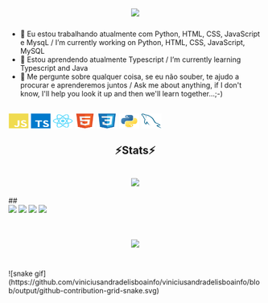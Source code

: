 <h1 align="center">
<img src="https://readme-typing-svg.herokuapp.com/?font=Righteous&size=35&center=true&vCenter=true&width=500&height=70&duration=4000&lines=olá!+👋;+seja+bem+vindo!;" />
</h1>


- 🔭 Eu estou trabalhando atualmente com Python, HTML, CSS, JavaScript e MysqL / I’m currently working on Python, HTML, CSS, JavaScript, MySQL
- 🌱 Estou aprendendo atualmente Typescript / I’m currently learning Typescript and Java
- 💬 Me pergunte sobre qualquer coisa, se eu não souber, te ajudo a procurar e aprenderemos juntos / Ask me about anything, if I don't know, I'll help you look it up and then we'll learn together...;-)

<div style="display: inline_block"><br>
  <img align="center" alt="Vinicius-Js" height="30" width="40" src="https://raw.githubusercontent.com/devicons/devicon/master/icons/javascript/javascript-plain.svg">
  <img align="center" alt="Vinicius-Ts" height="30" width="40" src="https://raw.githubusercontent.com/devicons/devicon/master/icons/typescript/typescript-plain.svg">
  <img align="center" alt="Vinicius-React" height="30" width="40" src="https://raw.githubusercontent.com/devicons/devicon/master/icons/react/react-original.svg">
  <img align="center" alt="Vinicius-HTML" height="30" width="40" src="https://raw.githubusercontent.com/devicons/devicon/master/icons/html5/html5-original.svg">
  <img align="center" alt="Vinicius-CSS" height="30" width="40" src="https://raw.githubusercontent.com/devicons/devicon/master/icons/css3/css3-original.svg">
  <img align="center" alt="Vinicius-Python" height="30" width="40" src="https://raw.githubusercontent.com/devicons/devicon/master/icons/python/python-original.svg">
  <img align="center" alt="Rafa-Csharp" height="30" width="40" src="https://raw.githubusercontent.com/devicons/devicon/master/icons/mysql/mysql-original.svg">
</div>

  <h2 align="center" >⚡Stats⚡</h2>
<br>
<div align="center" >
  <picture>
  <source
    srcset="https://github-readme-stats.vercel.app/api?username=viniciusandradelisboainfo&show_icons=true&theme=dark"
    media="(prefers-color-scheme: dark)"
  />
  <source
    srcset="https://github-readme-stats.vercel.app/api?username=viniciusandradelisboainfo&show_icons=true"
    media="(prefers-color-scheme: dark), (prefers-color-scheme: dark)"
  />
  <img src="https://github-readme-stats.vercel.app/api?username=viniciusandradelisboainfo&show_icons=true" />
</picture>
</div>
<br>
  ##
 
<div> 
   <a href="https://instagram.com/viniciusandradedev" target="_blank"><img src="https://img.shields.io/badge/-Instagram-%23E4405F?style=for-the-badge&logo=instagram&logoColor=white" target="_blank"></a>
 <a href="https://discord.gg/yyYFgg7M" target="_blank"><img src="https://img.shields.io/badge/Discord-7289DA?style=for-the-badge&logo=discord&logoColor=white" target="_blank"></a> 
  <a href = "mailto:viniciusuesc@gmail.com"><img src="https://img.shields.io/badge/-Gmail-%23333?style=for-the-badge&logo=gmail&logoColor=white" target="_blank"></a>
  <a href="https://linkedin.com/in/vinícius-andrade-br1981" target="_blank"><img src="https://img.shields.io/badge/-LinkedIn-%230077B5?style=for-the-badge&logo=linkedin&logoColor=white" target="_blank"></a> 
  
</div>

<h1 align="center">
<img src="https://readme-typing-svg.herokuapp.com/?font=Righteous&size=35&center=true&vCenter=true&width=500&height=70&duration=4000&lines=Valeu+por+sua+visita!!;" />
</h1>
<br>
![snake gif] (https://github.com/viniciusandradelisboainfo/viniciusandradelisboainfo/blob/output/github-contribution-grid-snake.svg)
